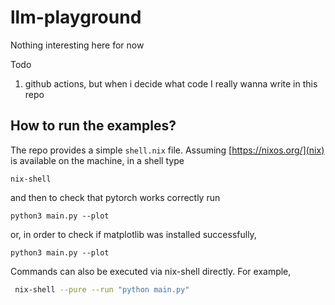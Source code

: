 # llm-playground

Nothing interesting here for now

Todo
1. github actions, but when i decide what code I really wanna write in this repo

## How to run the examples?

The repo provides a simple `shell.nix` file.
Assuming [https://nixos.org/](nix) is available on the machine, in a shell type
```
nix-shell
```
and then to check that pytorch works correctly run
```
python3 main.py --plot
```
or, in order to check if matplotlib was installed successfully,
```
python3 main.py --plot
```

Commands can also be executed via nix-shell directly. For example,
```bash
 nix-shell --pure --run "python main.py"
```
